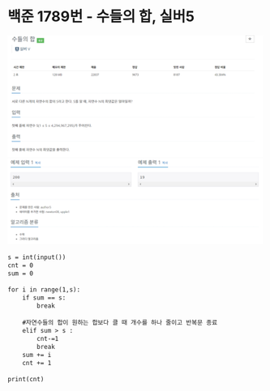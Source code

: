 # 백준 1789번 - 수들의 합, 실버5

![image](../image/1789_1.png)
![image](../image/1789_2.png)

```
s = int(input())
cnt = 0
sum = 0

for i in range(1,s):
    if sum == s:
        break
    
    #자연수들의 합이 원하는 합보다 클 때 개수를 하나 줄이고 반복문 종료
    elif sum > s :
        cnt-=1
        break
    sum += i
    cnt += 1

print(cnt)

```
